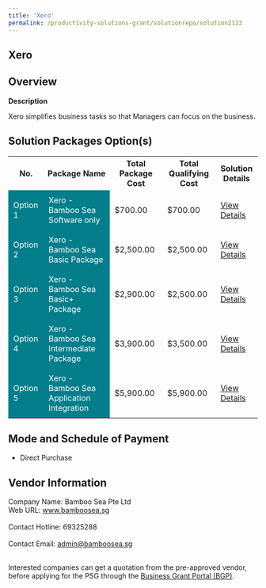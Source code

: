```yaml
---
title: 'Xero'
permalink: /productivity-solutions-grant/solutionrepo/solution2123
---
```


## Xero

## Overview

**Description**

Xero simplifies business tasks so that Managers can focus on the business.

## Solution Packages Option(s)

<table>
<tr>
<th><b>No.</b></th>
<th><b>Package Name</b></th>
<th><b>Total Package Cost</b></th>
<th><b>Total Qualifying Cost</b></th>
<th><b>Solution Details</b></th>
</tr>
<tr>
<td style='padding: 10px; background-color: #037E8A; color: #FFFFFF;'>Option 1</td>
<td style='padding: 10px; background-color: #037E8A; color: #FFFFFF;'>Xero - Bamboo Sea Software only</td>
<td style='padding: 10px;'>$700.00</td>
<td style='padding: 10px;'>$700.00</td>
<td style='padding: 10px;'><a href='https://www.gobusiness.gov.sg/images/psg/Bamboo20200550_Desensitised_Annex_3_Part_1.pdf' target='_blank'>View Details</a></td>
</tr>
<tr>
<td style='padding: 10px; background-color: #037E8A; color: #FFFFFF;'>Option 2</td>
<td style='padding: 10px; background-color: #037E8A; color: #FFFFFF;'>Xero - Bamboo Sea Basic Package</td>
<td style='padding: 10px;'>$2,500.00</td>
<td style='padding: 10px;'>$2,500.00</td>
<td style='padding: 10px;'><a href='https://www.gobusiness.gov.sg/images/psg/Bamboo20200550_Desensitised_Annex_3_Part_2.pdf' target='_blank'>View Details</a></td>
</tr>
<tr>
<td style='padding: 10px; background-color: #037E8A; color: #FFFFFF;'>Option 3</td>
<td style='padding: 10px; background-color: #037E8A; color: #FFFFFF;'>Xero - Bamboo Sea Basic+ Package</td>
<td style='padding: 10px;'>$2,900.00</td>
<td style='padding: 10px;'>$2,500.00</td>
<td style='padding: 10px;'><a href='https://www.gobusiness.gov.sg/images/psg/Bamboo20200550_Desensitised_Annex_3_Part_3.pdf' target='_blank'>View Details</a></td>
</tr>
<tr>
<td style='padding: 10px; background-color: #037E8A; color: #FFFFFF;'>Option 4</td>
<td style='padding: 10px; background-color: #037E8A; color: #FFFFFF;'>Xero - Bamboo Sea Intermediate Package</td>
<td style='padding: 10px;'>$3,900.00</td>
<td style='padding: 10px;'>$3,500.00</td>
<td style='padding: 10px;'><a href='https://www.gobusiness.gov.sg/images/psg/Bamboo20200550_Desensitised_Annex_3_Part_4.pdf' target='_blank'>View Details</a></td>
</tr>
<tr>
<td style='padding: 10px; background-color: #037E8A; color: #FFFFFF;'>Option 5</td>
<td style='padding: 10px; background-color: #037E8A; color: #FFFFFF;'>Xero - Bamboo Sea Application Integration</td>
<td style='padding: 10px;'>$5,900.00</td>
<td style='padding: 10px;'>$5,900.00</td>
<td style='padding: 10px;'><a href='https://www.gobusiness.gov.sg/images/psg/Bamboo20200550_Desensitised_Annex_3_Part_5.pdf' target='_blank'>View Details</a></td>
</tr>
</table>

## Mode and Schedule of Payment

 - Direct Purchase

## Vendor Information

 Company Name: Bamboo Sea Pte Ltd<br>Web URL: www.bamboosea.sg <br><br>Contact Hotline: 69325288 <br><br>Contact Email: admin@bamboosea.sg <br><br>

Interested companies can get a quotation from the pre-approved vendor, before applying for the PSG through the <a href='https://www.businessgrants.gov.sg/' target='_blank' rel='noopener'>Business Grant Portal (BGP)</a>.

<script src="/jquery/resize-tables.js"></script>
